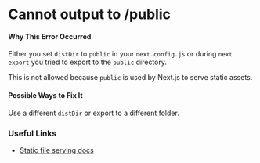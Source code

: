 # Cannot output to /public

#### Why This Error Occurred

Either you set `distDir` to `public` in your `next.config.js` or during `next export` you tried to export to the `public` directory.

This is not allowed because `public` is used by Next.js to serve static assets.

#### Possible Ways to Fix It

Use a different `distDir` or export to a different folder.

### Useful Links

- [Static file serving docs](https://nextjs.org/docs/basic-features/static-file-serving)
